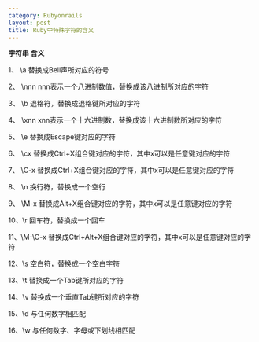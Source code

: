 ```yaml
---
category: Rubyonrails
layout: post
title: Ruby中特殊字符的含义
---
```


  **字符串  含义**

1、 \a      替换成Bell声所对应的符号

2、 \nnn    nnn表示一个八进制数值，替换成该八进制所对应的字符

3、 \b      退格符，替换成退格键所对应的字符

4、 \xnn    xnn表示一个十六进制数，替换成该十六进制数所对应的字符

5、 \e      替换成Escape键对应的字符

6、 \cx     替换成Ctrl+X组合键对应的字符，其中x可以是任意键对应的字符

7、 \C-x    替换成Ctrl+X组合键对应的字符，其中x可以是任意键对应的字符

8、 \n      换行符，替换成一个空行

9、 \M-x    替换成Alt+X组合键对应的字符，其中x可以是任意键对应的字符

10、\r      回车符，替换成一个回车

11、\M-\C-x 替换成Ctrl+Alt+X组合键对应的字符，其中x可以是任意键对应的字符

12、\s      空白符，替换成一个空白字符

13、\t      替换成一个Tab键所对应的字符

14、\v      替换成一个垂直Tab键所对应的字符

15、\d      与任何数字相匹配

16、\w      与任何数字、字母或下划线相匹配













